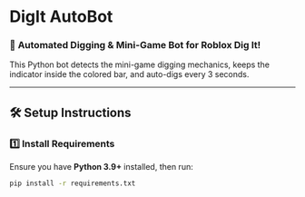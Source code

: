 
# DigIt AutoBot

### 🤖 **Automated Digging & Mini-Game Bot for Roblox Dig It!**

This Python bot detects the mini-game digging mechanics, keeps the indicator inside the colored bar, and auto-digs every 3 seconds.

---

## **🛠️ Setup Instructions**
### 1️⃣ **Install Requirements**
Ensure you have **Python 3.9+** installed, then run:
```bash
pip install -r requirements.txt

